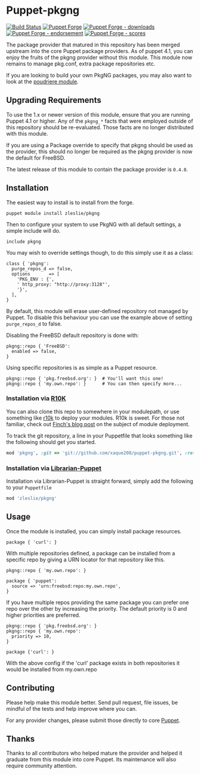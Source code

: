 # Puppet-pkgng

[![Build Status](https://travis-ci.org/voxpupuli/puppet-pkgng.svg?branch=master)](https://travis-ci.org/voxpupuli/puppet-pkgng)
[![Puppet Forge](https://img.shields.io/puppetforge/v/puppet/pkgng.svg)](https://forge.puppetlabs.com/puppet/pkgng)
[![Puppet Forge - downloads](https://img.shields.io/puppetforge/dt/puppet/pkgng.svg)](https://forge.puppetlabs.com/puppet/pkgng)
[![Puppet Forge - endorsement](https://img.shields.io/puppetforge/e/puppet/pkgng.svg)](https://forge.puppetlabs.com/puppet/pkgng)
[![Puppet Forge - scores](https://img.shields.io/puppetforge/f/puppet/pkgng.svg)](https://forge.puppetlabs.com/puppet/pkgng)

The package provider that matured in this repository has been merged upstream
into the core Puppet package providers.  As of puppet 4.1, you can enjoy the
fruits of the pkgng provider without this module.  This module now remains to
manage pkg.conf, extra package repositories etc.

If you are looking to build your own PkgNG packages, you may also want to look
at the [poudriere module](https://github.com/voxpupuli/puppet-poudriere).

## Upgrading Requirements

To use the 1.x or newer version of this module, ensure that you are running
Puppet 4.1 or higher.  Any of the `pkgng_*` facts that were employed outside of
this repository should be re-evaluated.  Those facts are no longer distributed
with this module.

If you are using a Package override to specify that pkgng should be used as the
provider,  this should no longer be required as the pkgng provider is now the
default for FreeBSD.

The latest release of this module to contain the package provider is `0.4.0`.

## Installation

The easiest way to install is to install from the forge.

```
puppet module install zleslie/pkgng
```

Then to configure your system to use PkgNG with all default settings, a
simple include will do.

```Puppet
include pkgng
```

You may wish to override settings though, to do this simply use it as a class:

```Puppet
class { 'pkgng':
  purge_repos_d => false,
  options       => [
    'PKG_ENV : {',
    ' http_proxy: "http://proxy:3128"',
    '}',
  ],
}
```

By default, this module will erase user-defined repository not managed by Puppet.
To disable this behaviour you can use the example above of
setting `purge_repos_d` to false.

Disabling the FreeBSD default repository is done with:

```Puppet
pkgng::repo { 'FreeBSD':
  enabled => false,
}
```

Using specific repositories is as simple as a Puppet resource.

```Puppet
pkgng::repo { 'pkg.freebsd.org': }  # You'll want this one!
pkgng::repo { 'my.own.repo': }      # You can then specify more...
```

### Installation via [R10K](https://github.com/adrienthebo/r10k)

You can also clone this repo to somewhere in your modulepath, or use something
like [r10k](https://github.com/adrienthebo/r10k) to deploy your modules.  R10k
is sweet.  For those not familiar, check out [Finch's blog
post](http://somethingsinistral.net/blog/rethinking-puppet-deployment/) on the
subject of module deployment.

To track the git repository, a line in your Puppetfile that looks something
like the following should get you started.

```Ruby
mod 'pkgng', :git => 'git://github.com/xaque208/puppet-pkgng.git', :ref => '1.0.0'
```

### Installation via [Librarian-Puppet](http://librarian-puppet.com/)

Installation via Librarian-Puppet is straight forward, simply add the
following to your `Puppetfile`

```Ruby
mod 'zleslie/pkgng'
```

## Usage

Once the module is installed, you can simply install package resources.

```Puppet
package { 'curl': }
```

With multiple repositories defined, a package can be installed from a specific
repo by giving a URN locator for that repository like this.

```Puppet
pkgng::repo { 'my.own.repo': }

package { 'puppet':
  source => 'urn:freebsd:repo:my.own.repo',
}
```

If you have multiple repos providing the same package you can prefer one repo
over the other by increasing the priority.  The default priority is 0 and
higher priorities are preferred.

```Puppet
pkgng::repo { 'pkg.freebsd.org': }
pkgng::repo { 'my.own.repo':
  priority => 10,
}

package {'curl': }
```

With the above config if the 'curl' package exists in both repositories it
would be installed from my.own.repo

## Contributing

Please help make this module better.  Send pull request, file issues, be
mindful of the tests and help improve where you can.

For any provider changes, please submit those directly to core
[Puppet](https://github.com/puppetlabs/puppet).

## Thanks

Thanks to all contributors who helped mature the provider and helped it
graduate from this module into core Puppet.  Its maintenance will also require
community attention.

